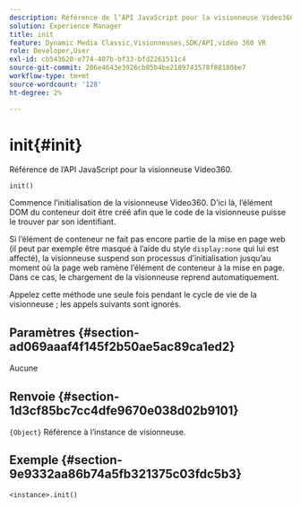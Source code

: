 ```yaml
---
description: Référence de l’API JavaScript pour la visionneuse Video360.
solution: Experience Manager
title: init
feature: Dynamic Media Classic,Visionneuses,SDK/API,vidéo 360 VR
role: Developer,User
exl-id: cb543620-e774-407b-bf33-bfd2261511c4
source-git-commit: 206e4643e3926cb85b4be2189743578f88180be7
workflow-type: tm+mt
source-wordcount: '128'
ht-degree: 2%

---
```


# init{#init}

Référence de l’API JavaScript pour la visionneuse Video360.

`init()`

Commence l’initialisation de la visionneuse Video360. D’ici là, l’élément DOM du conteneur doit être créé afin que le code de la visionneuse puisse le trouver par son identifiant.

Si l’élément de conteneur ne fait pas encore partie de la mise en page web (il peut par exemple être masqué à l’aide du style `display:none` qui lui est affecté), la visionneuse suspend son processus d’initialisation jusqu’au moment où la page web ramène l’élément de conteneur à la mise en page. Dans ce cas, le chargement de la visionneuse reprend automatiquement.

Appelez cette méthode une seule fois pendant le cycle de vie de la visionneuse ; les appels suivants sont ignorés.

## Paramètres {#section-ad069aaaf4f145f2b50ae5ac89ca1ed2}

Aucune

## Renvoie {#section-1d3cf85bc7cc4dfe9670e038d02b9101}

`{Object}` Référence à l’instance de visionneuse.

## Exemple {#section-9e9332aa86b74a5fb321375c03fdc5b3}

```
<instance>.init()
```
